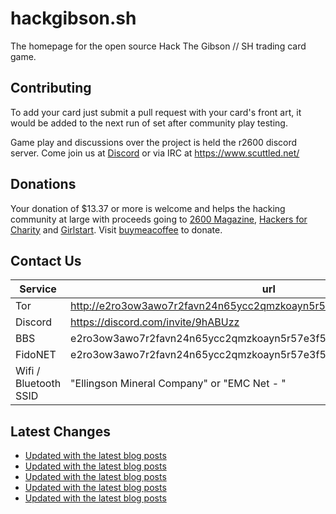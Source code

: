 # hackgibson.sh
The homepage for the open source Hack The Gibson // SH trading card game.


## Contributing

To add your card just submit a pull request with your card's front art, it would be added to the next run of set after community play testing.

Game play and discussions over the project is held the r2600 discord server. Come join us at [Discord](https://discord.com/invite/9hABUzz) or via IRC at https://www.scuttled.net/


## Donations

Your donation of $13.37 or more is welcome and helps the hacking community at large with proceeds going to [2600 Magazine](https://2600.com/), [Hackers for Charity](https://hackersforcharity.org) and [Girlstart](https://girlstart.org).  Visit [buymeacoffee](https://www.buymeacoffee.com/hackgibson.sh) to donate.


## Contact Us

Service | url
-|-
Tor | http://e2ro3ow3awo7r2favn24n65ycc2qmzkoayn5r57e3f56nvjwdcgg32ad.onion
Discord | https://discord.com/invite/9hABUzz
BBS | e2ro3ow3awo7r2favn24n65ycc2qmzkoayn5r57e3f56nvjwdcgg32ad.onion:23
FidoNET | e2ro3ow3awo7r2favn24n65ycc2qmzkoayn5r57e3f56nvjwdcgg32ad.onion:24554
Wifi / Bluetooth SSID | "Ellingson Mineral Company" or "EMC Net - <fidonet address>"

## Latest Changes
<!-- BLOG-POST-LIST:START -->
- [Updated with the latest blog posts](https://github.com/DFW2600/hackgibson.sh/commit/214ba3fda1c910f4375e91130b87abb29fd6f179)
- [Updated with the latest blog posts](https://github.com/DFW2600/hackgibson.sh/commit/042a87c7899299129fb25f1e29e646b56b6232f6)
- [Updated with the latest blog posts](https://github.com/DFW2600/hackgibson.sh/commit/c3a6b33008c822cd20ce38e491e77200beafcb49)
- [Updated with the latest blog posts](https://github.com/DFW2600/hackgibson.sh/commit/63207305f9db255104b10e31a21a596d5959be7f)
- [Updated with the latest blog posts](https://github.com/DFW2600/hackgibson.sh/commit/b920e30f10453f2841af0f61623b42e395d7268b)
<!-- BLOG-POST-LIST:END -->
